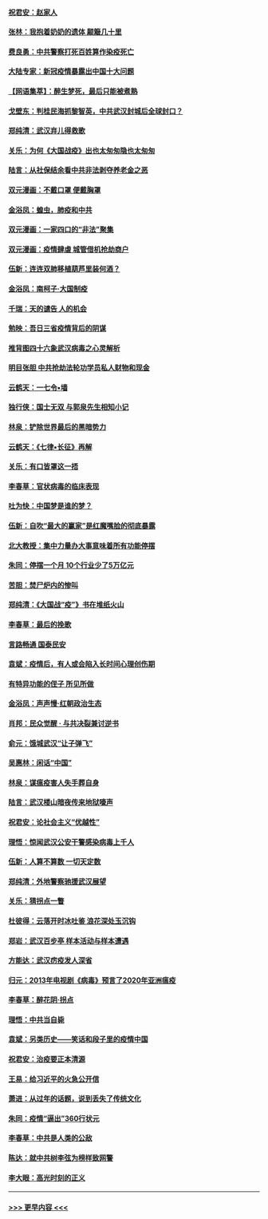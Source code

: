 #### [祝君安：赵家人](../pages/nsc993/n11922209.md?t=03071731) 
#### [张林：我抱着奶奶的遗体 颠簸几十里](../pages/nsc993/n11920945.md?t=03071731) 
#### [费良勇：中共警察打死百姓算作染疫死亡](../pages/nsc993/n11919264.md?t=03071731) 
#### [大陆专家：新冠疫情暴露出中国十大问题](../pages/nsc993/n11919187.md?t=03071731) 
#### [【网语集萃】：醉生梦死，最后只能被煮熟](../pages/nsc993/n11918994.md?t=03071731) 
#### [戈壁东：判桂民海抓黎智英，中共武汉封城后全球封口？](../pages/nsc993/n11917982.md?t=03071731) 
#### [郑纯清：武汉弃儿得救歌](../pages/nsc993/n11917881.md?t=03071731) 
#### [关乐：为何《大国战疫》出也太匆匆隐也太匆匆](../pages/nsc993/n11917792.md?t=03071731) 
#### [陆言：从社保结余看中共非法剥夺养老金之恶](../pages/nsc993/n11917084.md?t=03071731) 
#### [双元漫画：不戴口罩 便戴胸罩](../pages/nsc993/n11916447.md?t=03071731) 
#### [金浴凤：蝗虫，肺疫和中共](../pages/nsc993/n11916904.md?t=03071731) 
#### [双元漫画：一家四口的“非法”聚集](../pages/nsc993/n11916378.md?t=03071731) 
#### [双元漫画：疫情肆虐 城管借机抢劫商户](../pages/nsc993/n11916310.md?t=03071731) 
#### [伍新：连连双肺移植葫芦里装何酒？](../pages/nsc993/n11913667.md?t=03071731) 
#### [金浴凤：南柯子·大国制疫](../pages/nsc993/n11913657.md?t=03071731) 
#### [千瑞：天的谴告  人的机会](../pages/nsc993/n11913309.md?t=03071731) 
#### [勉映：吾日三省疫情背后的阴谋](../pages/nsc993/n11913079.md?t=03071731) 
#### [推背图四十六象武汉病毒之心灵解析](../pages/nsc993/n11911761.md?t=03071731) 
#### [明目张胆 中共抢劫法轮功学员私人财物和现金](../pages/nsc993/n11910262.md?t=03071731) 
#### [云鹤天：一七令▪墙](../pages/nsc993/n11910627.md?t=03071731) 
#### [独行侠：国士无双 与郭泉先生相知小记](../pages/nsc993/n11910613.md?t=03071731) 
#### [林泉：铲除世界最后的黑暗势力](../pages/nsc993/n11909320.md?t=03071731) 
#### [云鹤天：《七律▪长征》再解](../pages/nsc993/n11909327.md?t=03071731) 
#### [关乐：有口皆罩这一捂](../pages/nsc993/n11908393.md?t=03071731) 
#### [李春草：官状病毒的临床表现](../pages/nsc993/n11908339.md?t=03071731) 
#### [吐为快：中国梦是谁的梦？](../pages/nsc993/n11906564.md?t=03071731) 
#### [伍新：自吹“最大的赢家”是红魔嘴脸的彻底暴露](../pages/nsc993/n11906407.md?t=03071731) 
#### [北大教授：集中力量办大事意味着所有功能停摆](../pages/nsc993/n11904800.md?t=03071731) 
#### [朱同：停摆一个月 10个行业少了5万亿元](../pages/nsc993/n11904498.md?t=03071731) 
#### [苦胆：焚尸炉内的惨叫](../pages/nsc993/n11904479.md?t=03071731) 
#### [郑纯清：《大国战“疫”》书在堆纸火山](../pages/nsc993/n11904450.md?t=03071731) 
#### [李春草：最后的挽歌](../pages/nsc993/n11904441.md?t=03071731) 
#### [言路畅通 国泰民安](../pages/nsc993/n11904222.md?t=03071731) 
#### [袁斌：疫情后，有人或会陷入长时间心理创伤期](../pages/nsc993/n11901514.md?t=03071731) 
#### [有特异功能的侄子 所见所做](../pages/nsc993/n11901154.md?t=03071731) 
#### [金浴凤：声声慢‧红朝政治生态](../pages/nsc993/n11899553.md?t=03071731) 
#### [肖邦：民众觉醒 · 与共决裂兼讨逆书](../pages/nsc993/n11898435.md?t=03071731) 
#### [俞元：饿城武汉“让子弹飞”](../pages/nsc993/n11898344.md?t=03071731) 
#### [吴惠林：闲话“中国”](../pages/nsc993/n11898182.md?t=03071731) 
#### [林泉：谋瘟疫害人失手葬自身](../pages/nsc993/n11897892.md?t=03071731) 
#### [陆言：武汉楼山暗夜传来地狱嚎声](../pages/nsc993/n11897033.md?t=03071731) 
#### [祝君安：论社会主义“优越性”](../pages/nsc993/n11897005.md?t=03071731) 
#### [理悟：惊闻武汉公安干警感染病毒上千人](../pages/nsc993/n11896947.md?t=03071731) 
#### [伍新：人算不算数 一切天定数](../pages/nsc993/n11893372.md?t=03071731) 
#### [郑纯清：外地警察驰援武汉展望](../pages/nsc993/n11893115.md?t=03071731) 
#### [关乐：猜拐点一瞥](../pages/nsc993/n11893020.md?t=03071731) 
#### [杜彼得：云落开时冰吐鉴 浪花深处玉沉钩](../pages/nsc993/n11892107.md?t=03071731) 
#### [郑岩：武汉百步亭 样本活动与样本遭遇](../pages/nsc993/n11892310.md?t=03071731) 
#### [方能达：武汉疠疫发人深省](../pages/nsc993/n11891376.md?t=03071731) 
#### [归元：2013年电视剧《病毒》预言了2020年亚洲瘟疫](../pages/nsc993/n11891126.md?t=03071731) 
#### [李春草：醉花阴·拐点](../pages/nsc993/n11890567.md?t=03071731) 
#### [理悟：中共当自毙](../pages/nsc993/n11890559.md?t=03071731) 
#### [袁斌：另类历史——笑话和段子里的疫情中国](../pages/nsc993/n11889243.md?t=03071731) 
#### [祝君安：治疫要正本清源](../pages/nsc993/n11889085.md?t=03071731) 
#### [王易：给习近平的火急公开信](../pages/nsc993/n11888225.md?t=03071731) 
#### [萧进：从过年的话题，说到丢失了传统文化](../pages/nsc993/n11887732.md?t=03071731) 
#### [朱同：疫情“逼出”360行状元](../pages/nsc993/n11887678.md?t=03071731) 
#### [李春草：中共是人类的公敌](../pages/nsc993/n11887656.md?t=03071731) 
#### [陈达：就中共树李弦为榜样致网警](../pages/nsc993/n11887625.md?t=03071731) 
#### [李大眼：高光时刻的正义](../pages/nsc993/n11887585.md?t=03071731) 

----
#### [ >>> 更早内容 <<< ](../indexes/nsc993-earlier.md)

